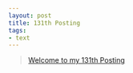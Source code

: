 ```yaml
---
layout: post
title: 131th Posting
tags: 
- text
---
```


> [Welcome to my 131th Posting](https://janghan-kor.tistory.com/644)
